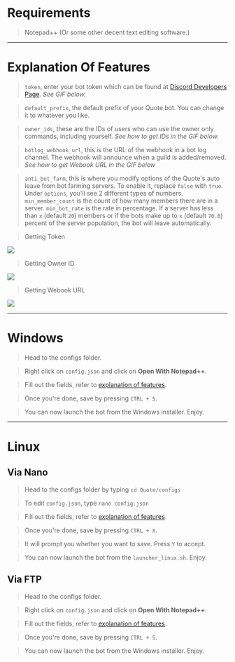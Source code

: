 # Requirements

> Notepad++ (Or some other decent text editing software.)

---

# Explanation Of Features

> `token`, enter your bot token which can be found at [Discord Developers Page](https://discordapp.com/developers/applications/me). *See  GIF below.*

> `default_prefix`, the default prefix of your Quote bot. You can change it to whatever you like.

> `owner_ids`, these are the IDs of users who can use the owner only commands, including yourself. *See how to get IDs in the GIF below.*

> `botlog_webhook_url`, this is the URL of the webhook in a bot log channel. The webhook will announce when a guild is added/removed. *See how to get Webook URL in the GIF below*

> `anti_bot_farm`, this is where you modify options of the Quote's auto leave from bot farming servers. To enable it, replace `false` with `true`. Under `options`, you'll see 2 different types of numbers. `min_member_count` is the count of how many members there are in a server. `min_bot_rate` is the rate in percentage.
If a server has less than `x` (default `20`) members or if the bots make up to `x` (default `70.0`) percent of the server population, the bot will leave automatically.

> Getting Token

![](http://i.imgur.com/jaxgi2P.gif)

> Getting Owner ID

![](http://i.imgur.com/UQxBZfJ.gif)

> Getting Webook URL

![](https://i.imgur.com/OakxxaJ.gif)

---

# Windows

> Head to the configs folder.

> Right click on `config.json` and click on **Open With Notepad++**.

> Fill out the fields, refer to [explanation of features](#explanation-of-features).

> Once you're done, save by pressing `CTRL + S`.

> You can now launch the bot from the Windows installer. Enjoy.

---

# Linux

## Via Nano

> Head to the configs folder by typing `cd Quote/configs`

> To edit `config.json`, type `nano config.json`

> Fill out the fields, refer to [explanation of features](#explanation-of-features).

> Once you're done, save by pressing `CTRL + X`.

> It will prompt you whether you want to save. Press `Y` to accept.

> You can now launch the bot from the `launcher_linux.sh`. Enjoy.

## Via FTP

> Head to the configs folder.

> Right click on `config.json` and click on **Open With Notepad++**.

> Fill out the fields, refer to [explanation of features](#explanation-of-features).

> Once you're done, save by pressing `CTRL + S`.

> You can now launch the bot from the Windows installer. Enjoy.
